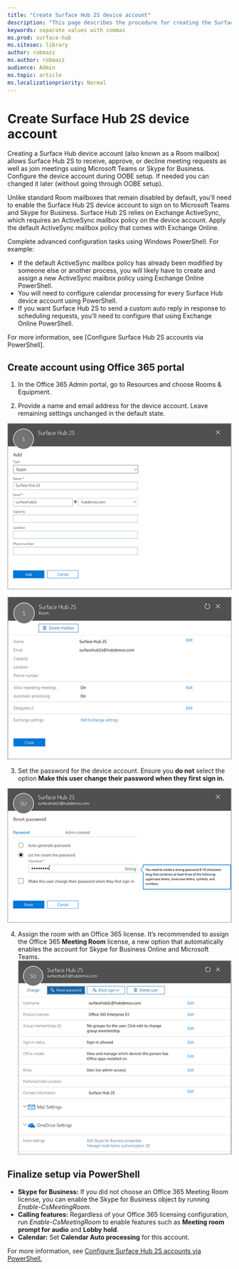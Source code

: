 ```yaml
---
title: "Create Surface Hub 2S device account"
description: "This page describes the procedure for creating the Surface Hub 2S device account."
keywords: separate values with commas
ms.prod: surface-hub
ms.sitesec: library
author: robmazz
ms.author: robmazz
audience: Admin
ms.topic: article
ms.localizationpriority: Normal
---
```


# Create Surface Hub 2S device account

Creating a Surface Hub device account (also known as a Room mailbox) allows Surface Hub 2S to receive, approve, or decline meeting requests as well as join meetings using Microsoft Teams or Skype for Business. Configure the device account during OOBE setup. If needed you can changed it later (without going through OOBE setup).

Unlike standard Room mailboxes that remain disabled by default, you’ll need to enable the Surface Hub 2S device account to sign on to Microsoft Teams and Skype for Business. Surface Hub 2S relies on Exchange ActiveSync, which requires an ActiveSync mailbox policy on the device account. Apply the default ActiveSync mailbox policy that comes with Exchange Online.

Complete advanced configuration tasks using Windows PowerShell. For example:

- If the default ActiveSync mailbox policy has already been modified by someone else or another process, you will likely have to create and assign a new ActiveSync mailbox policy using Exchange Online PowerShell.
- You will need to configure calendar processing for every Surface Hub device account using PowerShell.
- If you want Surface Hub 2S to send a custom auto reply in response to scheduling requests, you’ll need to configure that using Exchange Online PowerShell.

For more information, see [Configure Surface Hub 2S accounts via PowerShell].

## Create account using Office 365 portal

1. In the Office 365 Admin portal, go to Resources and choose Rooms & Equipment.

2. Provide a name and email address for the device account. Leave remaining settings unchanged in the default state.

![Provide a name and email address](images/sh2-account2.png)

![Leave remaining settings unchanged in the default state](images/sh2-account3.png)

3. Set the password for the device account. Ensure you **do not** select the option **Make this user change their password when they first sign in.**

![Set the password for the device account](images/sh2-account4.png)

4. Assign the room with an Office 365 license. It’s recommended to assign the Office 365 **Meeting Room** license, a new option that automatically enables the account for Skype for Business Online and Microsoft Teams.
![Assign Office 365 license](images/sh2-account5.png)

## Finalize setup via PowerShell

- **Skype for Business:** If you did not choose an Office 365 Meeting Room license, you can enable the Skype for Business object by running *Enable-CsMeetingRoom*.
- **Calling features:** Regardless of your Office 365 licensing configuration, run *Enable-CsMeetingRoom* to enable features such as **Meeting room prompt for audio** and **Lobby hold**.
- **Calendar:** Set **Calendar Auto processing** for this account.

For more information, see [Configure Surface Hub 2S accounts via PowerShell.](devices\surface-hub\surface-hub-2s-configure-using-o365.md)
